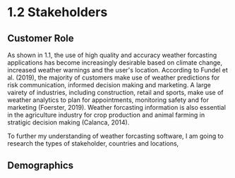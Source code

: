 # 1.2 Stakeholders

## Customer Role

As shown in 1.1, the use of high quality and accuracy weather forcasting applications has become increasingly desirable based on climate change, increased weather warnings and the user's location. According to Fundel et al. (2019), the majority of customers make use of weather predictions for risk communication, informed decision making and marketing. A large vairety of industries, including construction, retail and sports, make use of weather analytics to plan for appointments, monitoring safety and for marketing (Foerster, 2019).  Weather forcasting information is also essential in the agriculture industry for crop production and animal farming in stratigic decision making (Calanca, 2014).&#x20;

To further my understanding of weather forcasting software, I am going to research the types of stakeholder, countries and locations,&#x20;

## Demographics
